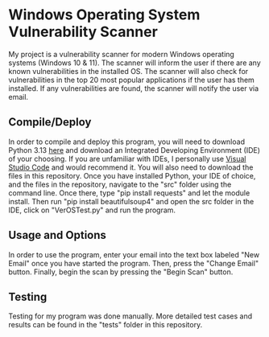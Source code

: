 # Windows Operating System Vulnerability Scanner

My project is a vulnerability scanner for modern Windows operating systems (Windows 10 & 11). The scanner will inform the user if there are any known vulnerabilities in the installed OS. The scanner will also check for vulnerabilities in the top 20 most popular applications if the user has them installed. If any vulnerabilities are found, the scanner will notify the user via email. 

## Compile/Deploy

In order to compile and deploy this program, you will need to download Python 3.13 [here](https://www.python.org/downloads/) and download an Integrated Developing Environment (IDE) of your choosing. If you are unfamiliar with IDEs, I personally use [Visual Studio Code](https://code.visualstudio.com/) and would recommend it. You will also need to download the files in this repository. Once you have installed Python, your IDE of choice, and the files in the repository, navigate to the "src" folder using the command line. Once there, type "pip install requests" and let the module install. Then run "pip install beautifulsoup4" and open the src folder in the IDE, click on "VerOSTest.py" and run the program. 

## Usage and Options

In order to use the program, enter your email into the text box labeled "New Email" once you have started the program. Then, press the "Change Email" button. Finally, begin the scan by pressing the "Begin Scan" button.

## Testing

Testing for my program was done manually. More detailed test cases and results can be found in the "tests" folder in this repository.
